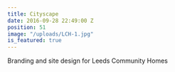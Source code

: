 ```yaml
---
title: Cityscape
date: 2016-09-28 22:49:00 Z
position: 51
image: "/uploads/LCH-1.jpg"
is_featured: true
---
```


Branding and site design for Leeds Community Homes